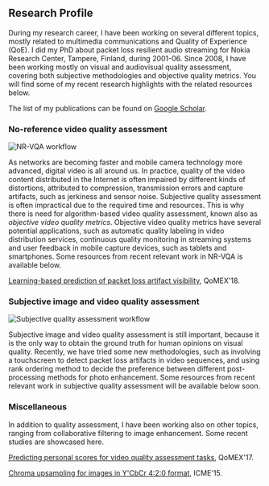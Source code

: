 ## Research Profile

During my research career, I have been working on several different topics, mostly related to multimedia communications and Quality of Experience (QoE). I did my PhD about packet loss resilient audio streaming for Nokia Research Center, Tampere, Finland, during 2001-06. Since 2008, I have been working mostly on visual and audiovisual quality assessment, covering both subjective methodologies and objective quality metrics. You will find some of my recent research highlights with the related resources below.

The list of my publications can be found on [Google Scholar](https://scholar.google.com/citations?hl=en&user=IrbP5FUAAAAJ).


### No-reference video quality assessment

![NR-VQA workflow](https://jarikorhonen.github.io/nr-vqa.png "NR-VQA workflow")

As networks are becoming faster and mobile camera technology more advanced, digital video is all around us. In practice, quality of the video content distributed in the Internet is often impaired by different kinds of distortions, attributed to compression, transmission errors and capture artifacts, such as jerkiness and sensor noise. Subjective quality assessment is often impractical due to the required time and resources. This is why there is need for algorithm-based video quality assessment, known also as *objective video quality metrics*. Objective video quality metrics have several potential applications, such as automatic quality labeling in video distribution services, continuous quality monitoring in streaming systems and user feedback in mobile capture devices, such as tablets and smartphones. Some resources from recent relevant work in NR-VQA is available below.

[Learning-based prediction of packet loss artifact visibility](https://github.com/jarikorhonen/nr-vqa-packetloss), QoMEX'18.

### Subjective image and video quality assessment

![Subjective quality assessment workflow](https://jarikorhonen.github.io/sqa2.png "Subjective quality assessment workflow")

Subjective image and video quality assessment is still important, because it is the only way to obtain the ground truth for human opinions on visual quality. Recently, we have tried some new methodologies, such as involving a touchscreen to detect packet loss artifacts in video sequences, and using rank ordering method to decide the preference between different post-processing methods for photo enhancement. Some resources from recent relevant work in subjective quality assessment will be available below soon. 

### Miscellaneous

In addition to quality assessment, I have been working also on other topics, ranging from collaborative filtering to image enhancement. Some recent studies are showcased here.

[Predicting personal scores for video quality assessment tasks](https://github.com/jarikorhonen/personal_scores), QoMEX'17.

[Chroma upsampling for images in Y'CbCr 4:2:0 format](https://github.com/jarikorhonen/chroma_upsampling), ICME'15.


